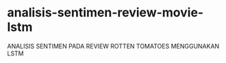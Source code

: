 # analisis-sentimen-review-movie-lstm
ANALISIS SENTIMEN PADA REVIEW ROTTEN TOMATOES MENGGUNAKAN LSTM
